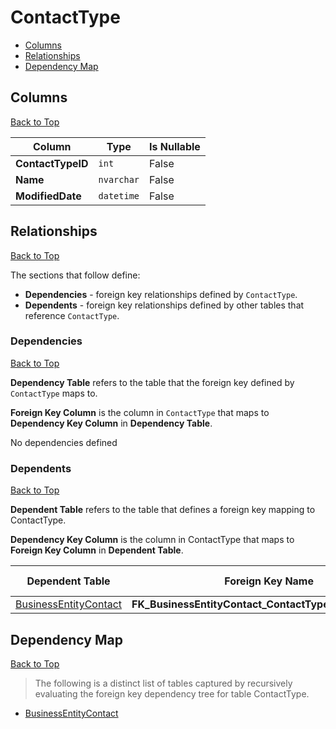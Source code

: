 # ContactType

* [Columns](#columns)
* [Relationships](#relationships)
* [Dependency Map](#dependency-map)

## Columns
[Back to Top](#contacttype)

Column | Type | Is Nullable
-------|------|------------
**ContactTypeID** | `int` | False
**Name** | `nvarchar` | False
**ModifiedDate** | `datetime` | False

## Relationships
[Back to Top](#contacttype)


The sections that follow define:
* **Dependencies** - foreign key relationships defined by `ContactType`.
* **Dependents** - foreign key relationships defined by other tables that reference `ContactType`.

### Dependencies
[Back to Top](#contacttype)

**Dependency Table** refers to the table that the foreign key defined by `ContactType` maps to.

**Foreign Key Column** is the column in `ContactType` that maps to **Dependency Key Column** in **Dependency Table**.

No dependencies defined

### Dependents
[Back to Top](#contacttype)

**Dependent Table** refers to the table that defines a foreign key mapping to ContactType.

**Dependency Key Column** is the column in ContactType that maps to **Foreign Key Column** in **Dependent Table**.

Dependent Table | Foreign Key Name | Foreign Key Column | Dependency Key Column
----------------|------------------|--------------------|----------------------
[BusinessEntityContact](./BusinessEntityContact.md) | **FK_BusinessEntityContact_ContactType_ContactTypeID** | `ContactTypeID` | `ContactTypeID`

## Dependency Map
[Back to Top](#contacttype)

> The following is a distinct list of tables captured by recursively evaluating the foreign key dependency tree for table ContactType.

* [BusinessEntityContact](./BusinessEntityContact.md)
